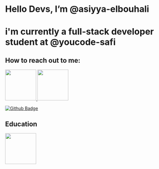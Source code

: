 # Hello Devs, I’m @asiyya-elbouhali
# i'm currently a full-stack developer student at @youcode-safi
## How to reach out to me:
 <div>
   <a href='https://www.linkedin.com/in/asiyya-elbouhali-287b9b135/'>
         <img src='https://brandlogos.net/wp-content/uploads/2020/11/linkedin-logo-768x768.png' style='width:100px'>
  </a>
   <a href='https://twitter.com/asiyyaelbouhali'>
         <img src='https://brandlogos.net/wp-content/uploads/2011/08/twitter-logo-vector.png' style='width:100px'>
  </a>
</div>

[![Github Badge](https://img.shields.io/badge/github-333?style=for-the-badge&logo=github&logoColor=white)](https://github.com/asiyya-elbouhali)    



## Education
<div>
   <a href='https://youcode.ma/'>
         <img src='https://avatars.githubusercontent.com/u/77738171?s=200&v=4' style='width:100px'>
  </a>
</div>

